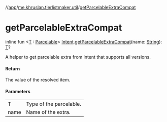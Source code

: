 //[app](../../index.md)/[me.khruslan.tierlistmaker.util](index.md)/[getParcelableExtraCompat](get-parcelable-extra-compat.md)

# getParcelableExtraCompat

inline fun &lt;[T](get-parcelable-extra-compat.md) : [Parcelable](https://developer.android.com/reference/kotlin/android/os/Parcelable.html)&gt; [Intent](https://developer.android.com/reference/kotlin/android/content/Intent.html).[getParcelableExtraCompat](get-parcelable-extra-compat.md)(name: [String](https://kotlinlang.org/api/latest/jvm/stdlib/kotlin/-string/index.html)): [T](get-parcelable-extra-compat.md)?

A helper to get parcelable extra from intent that supports all versions.

#### Return

The value of the resolved item.

#### Parameters

| | |
|---|---|
| T | Type of the parcelable. |
| name | Name of the extra. |
